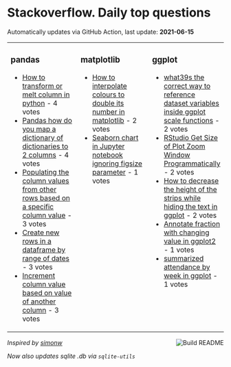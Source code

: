 # Stackoverflow. Daily top questions 

Automatically updates via GitHub Action, last update: **<!-- date starts -->2021-06-15<!-- date ends -->**


<table><tr><td valign="top" width="33%">

### pandas
<!-- pandas starts -->
* [How to transform or melt column in python](https://stackoverflow.com/questions/67990805/how-to-transform-or-melt-column-in-python) - 4 votes
* [Pandas how do you map a dictionary of dictionaries to 2 columns](https://stackoverflow.com/questions/67989170/pandas-how-do-you-map-a-dictionary-of-dictionaries-to-2-columns) - 4 votes
* [Populating the column values from other rows based on a specific column value](https://stackoverflow.com/questions/67986701/populating-the-column-values-from-other-rows-based-on-a-specific-column-value) - 3 votes
* [Create new rows in a dataframe by range of dates](https://stackoverflow.com/questions/67984457/create-new-rows-in-a-dataframe-by-range-of-dates) - 3 votes
* [Increment column value based on value of another column](https://stackoverflow.com/questions/67982095/increment-column-value-based-on-value-of-another-column) - 3 votes
<!-- pandas ends -->
</td><td valign="top" width="34%">


### matplotlib
<!-- matplotlib starts -->
* [How to interpolate colours to double its number in matplotlib](https://stackoverflow.com/questions/67984124/how-to-interpolate-colours-to-double-its-number-in-matplotlib) - 2 votes
* [Seaborn chart in Jupyter notebook ignoring figsize parameter](https://stackoverflow.com/questions/67986098/seaborn-chart-in-jupyter-notebook-ignoring-figsize-parameter) - 1 votes
<!-- matplotlib ends -->
</td><td valign="top" width="34%">


### ggplot
<!-- ggplot2 starts -->
* [what39s the correct way to reference dataset variables inside ggplot scale functions](https://stackoverflow.com/questions/67980838/whats-the-correct-way-to-reference-dataset-variables-inside-ggplot-scale-functi) - 2 votes
* [RStudio Get Size of Plot Zoom Window Programmatically](https://stackoverflow.com/questions/67992318/rstudio-get-size-of-plot-zoom-window-programmatically) - 2 votes
* [How to decrease the height of the strips while hiding the text in ggplot](https://stackoverflow.com/questions/67983626/how-to-decrease-the-height-of-the-strips-while-hiding-the-text-in-ggplot) - 2 votes
* [Annotate fraction with changing value in ggplot2](https://stackoverflow.com/questions/67985710/annotate-fraction-with-changing-value-in-ggplot2) - 1 votes
* [summarized attendance by week in ggplot](https://stackoverflow.com/questions/67989296/summarized-attendance-by-week-in-ggplot) - 1 votes
<!-- ggplot2 ends -->
</td></tr></table>

<a href="https://github.com/hp0404/hp0404/actions"><img src="https://github.com/hp0404/hp0404/workflows/Build%20README/badge.svg" align="right" alt="Build README"></a> <p>*Inspired by  [simonw](https://github.com/simonw/simonw)*</p> <p> *Now also updates sqlite .db via `sqlite-utils`* </p>
